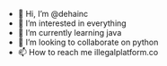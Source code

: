 - 👋 Hi, I’m @dehainc
- 👀 I’m interested in everything
- 🌱 I’m currently learning java
- 💞️ I’m looking to collaborate on python
- 📫 How to reach me illegalplatform.co

<!---
dehainc/dehainc is a ✨ special ✨ repository because its `README.md` (this file) appears on your GitHub profile.
You can click the Preview link to take a look at your changes.
--->
